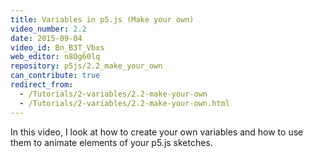 ```yaml
---
title: Variables in p5.js (Make your own)
video_number: 2.2
date: 2015-09-04
video_id: Bn_B3T_Vbxs
web_editor: n8Og60lq
repository: p5js/2.2_make_your_own
can_contribute: true
redirect_from:
  - /Tutorials/2-variables/2.2-make-your-own
  - /Tutorials/2-variables/2.2-make-your-own.html
---
```


In this video, I look at how to create your own variables and how to use them to animate elements of your p5.js sketches.
